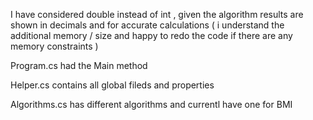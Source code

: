 I have considered double instead of int , given the algorithm results are shown in decimals and for accurate calculations ( i understand the additional memory / size and happy to redo the code if there are any memory constraints )

Program.cs  had the Main method 

Helper.cs contains all global fileds and properties 

Algorithms.cs has different algorithms and currentl have one for BMI
